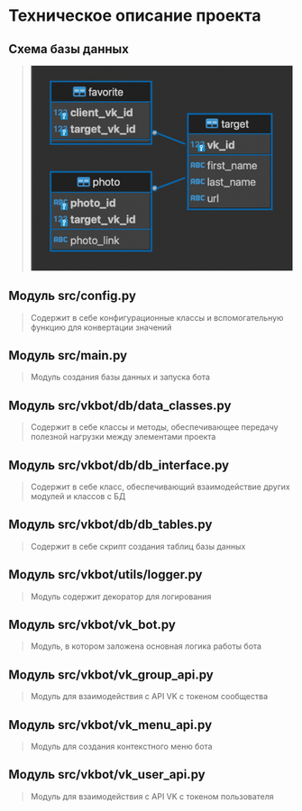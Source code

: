 # Техническое описание проекта

## Схема базы данных
>![alt-текст](db_schema_v5.png)

## Модуль src/config.py
>Содержит в себе конфигурационные классы и вспомогательную функцию для конвертации значений

## Модуль src/main.py
>Модуль создания базы данных и запуска бота

## Модуль src/vkbot/db/data_classes.py
>Содержит в себе классы и методы, обеспечивающее передачу полезной нагрузки между элементами проекта

## Модуль src/vkbot/db/db_interface.py
>Содержит в себе класс, обеспечивающий взаимодействие других модулей и классов с БД

## Модуль src/vkbot/db/db_tables.py
>Содержит в себе скрипт создания таблиц базы данных

## Модуль src/vkbot/utils/logger.py  
>Модуль содержит декоратор для логирования

## Модуль src/vkbot/vk_bot.py
>Модуль, в котором заложена основная логика работы бота

## Модуль src/vkbot/vk_group_api.py  
>Модуль для взаимодействия с API VK с токеном сообщества

## Модуль src/vkbot/vk_menu_api.py
>Модуль для создания контекстного меню бота

## Модуль src/vkbot/vk_user_api.py
>Модуль для взаимодействия с API VK с токеном пользователя
